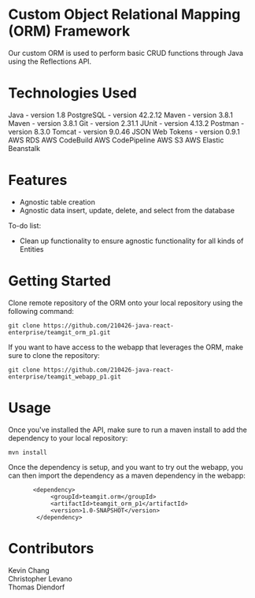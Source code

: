 # Custom Object Relational Mapping (ORM) Framework
Our custom ORM is used to perform basic CRUD functions through Java using the Reflections API.

# Technologies Used

Java - version 1.8
PostgreSQL - version 42.2.12
Maven - version 3.8.1
Maven - version 3.8.1
Git - version 2.31.1
JUnit - version 4.13.2
Postman - version 8.3.0
Tomcat - version 9.0.46
JSON Web Tokens - version 0.9.1
AWS RDS
AWS CodeBuild
AWS CodePipeline
AWS S3
AWS Elastic Beanstalk

# Features
- Agnostic table creation
- Agnostic data insert, update, delete, and select from the database

To-do list:
- Clean up functionality to ensure agnostic functionality for all kinds of Entities

# Getting Started
Clone remote repository of the ORM onto your local repository using the following command:
```
git clone https://github.com/210426-java-react-enterprise/teamgit_orm_p1.git
```
If you want to have access to the webapp that leverages the ORM, make sure to clone the repository:
```
git clone https://github.com/210426-java-react-enterprise/teamgit_webapp_p1.git
```

# Usage
Once you've installed the API, make sure to run a maven install to add the dependency to your local repository:
```
mvn install
```
Once the dependency is setup, and you want to try out the webapp, you can then import the dependency as a maven dependency in the webapp:
```
       <dependency>
            <groupId>teamgit.orm</groupId>
            <artifactId>teamgit_orm_p1</artifactId>
            <version>1.0-SNAPSHOT</version>
        </dependency>
```


# Contributors
Kevin Chang  
Christopher Levano  
Thomas Diendorf
